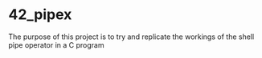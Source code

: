# 42_pipex

The purpose of this project is to try and replicate the workings of the shell pipe operator in a C program
